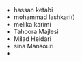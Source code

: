- hassan ketabi
- mohammad lashkari()
- melika karimi
- Tahoora Majlesi
- Milad Heidari
- sina Mansouri
- 
